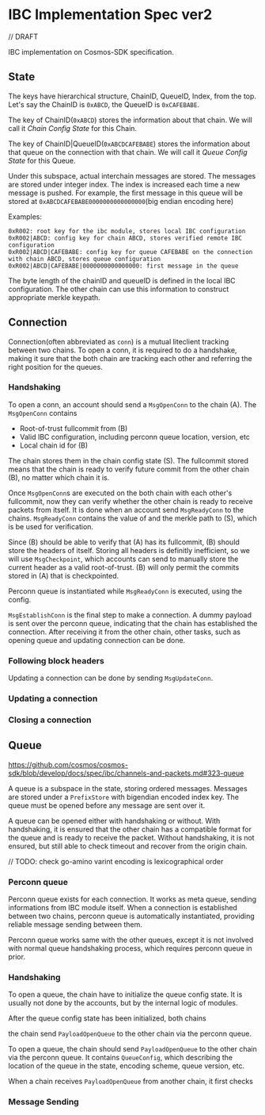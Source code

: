 # IBC Implementation Spec ver2

// DRAFT

IBC implementation on Cosmos-SDK specification.

## State

The keys have hierarchical structure, ChainID, QueueID, Index, from the top. Let's say the ChainID is `0xABCD`, the QueueID is `0xCAFEBABE`.

The key of ChainID(`0xABCD`) stores the information about that chain. We will call it *Chain Config State* for this Chain.

The key of ChainID|QueueID(`0xABCDCAFEBABE`) stores the information about that queue on the connection with that chain. We will call it *Queue Config State* for this Queue.

Under this subspace, actual interchain messages are stored. The messages are stored under integer index. The index is increased each time a new message is pushed. For example, the first message in this queue will be stored at `0xABCDCAFEBABE0000000000000000`(big endian encoding here)

Examples: 
```
0xR002: root key for the ibc module, stores local IBC configuration
0xR002|ABCD: config key for chain ABCD, stores verified remote IBC configuration
0xR002|ABCD|CAFEBABE: config key for queue CAFEBABE on the connection with chain ABCD, stores queue configuration
0xR002|ABCD|CAFEBABE|0000000000000000: first message in the queue
``` 

The byte length of the chainID and queueID is defined in the local IBC configuration. The other chain can use this information to construct appropriate merkle keypath.

## Connection

Connection(often abbreviated as `conn`) is a mutual liteclient tracking between two chains. To open a conn, it is required to do a handshake, making it sure that the both chain are tracking each other and referring the right position for the queues. 

### Handshaking

To open a conn, an account should send a `MsgOpenConn` to the chain (A). The `MsgOpenConn` contains

* Root-of-trust fullcommit from (B)
* Valid IBC configuration, including perconn queue location, version, etc
* Local chain id for (B)

The chain stores them in the chain config state (S). The fullcommit stored means that the chain is ready to verify future commit from the other chain (B), no matter which chain it is. 

Once `MsgOpenConn`s are executed on the both chain with each other's fullcommit, now they can verify whether the other chain is ready to receive packets from itself. It is done when an account send `MsgReadyConn` to the chains. `MsgReadyConn` contains the value of and the merkle path to (S), which is be used for verification.

Since (B) should be able to verify that (A) has its fullcommit, (B) should store the headers of itself. Storing all headers is definitly inefficient, so we will use `MsgCheckpoint`, which accounts can send to manually store the current header as a valid root-of-trust. (B) will only permit the commits stored in (A) that is checkpointed.

Perconn queue is instantiated while `MsgReadyConn` is executed, using the config. 

`MsgEstablishConn` is the final step to make a connection. A dummy payload is sent over the perconn queue, indicating that the chain has established the connection. After receiving it from the other chain, other tasks, such as opening queue and updating connection can be done.

### Following block headers

Updating a connection can be done by sending `MsgUpdateConn`. 

### Updating a connection

### Closing a connection

## Queue

https://github.com/cosmos/cosmos-sdk/blob/develop/docs/spec/ibc/channels-and-packets.md#323-queue

A queue is a subspace in the state, storing ordered messages. Messages are stored under a `PrefixStore` with bigendian encoded index key. The queue must be opened before any message are sent over it.

A queue can be opened either with handshaking or without. With handshaking, it is ensured that the other chain has a compatible format for the queue and is ready to receive the packet. Without handshaking, it is not ensured, but still able to check timeout and recover from the origin chain.

// TODO: check go-amino varint encoding is lexicographical order

### Perconn queue

Perconn queue exists for each connection. It works as meta queue, sending informations from IBC module itself. When a connection is established between two chains, perconn queue is automatically instantiated, providing reliable message sending between them.

Perconn queue works same with the other queues, except it is not involved with normal queue handshaking process, which requires perconn queue in prior. 

### Handshaking

To open a queue, the chain have to initialize the queue config state. It is usually not done by the accounts, but by the internal logic of modules. 

After the queue config state has been initialized, both chains  

 the chain send `PayloadOpenQueue` to the other chain via the perconn queue. 

To open a queue, the chain should send `PayloadOpenQueue` to the other chain via the perconn queue. It contains `QueueConfig`, which describing the location of the queue in the state, encoding scheme, queue version, etc. 

When a chain receives `PayloadOpenQueue` from another chain, it first checks 

### Message Sending



